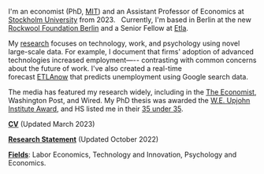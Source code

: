 I'm an economist (PhD, [MIT](https://economics.mit.edu/)) and an Assistant Professor of Economics at [Stockholm University](https://www.su.se/department-of-economics/) from 2023.   Currently, I'm based in Berlin at the new [Rockwool Foundation Berlin](https://www.rfberlin.com/) and a Senior Fellow at [Etla](https://www.etla.fi/en/).

My [research](/#workingpapers) focuses on technology, work, and psychology using novel large-scale data. For example, I document that firms' adoption of advanced technologies increased employment—-- contrasting with common concerns about the future of work. I've also created a real-time forecast [ETLAnow](https://www.etla.fi/en/etlanow/) that predicts unemployment using Google search data.

The media has featured my research widely, including in the [The Economist](https://www.economist.com/finance-and-economics/2022/01/22/economists-are-revising-their-views-on-robots-and-jobs), Washington Post, and Wired. My PhD thesis was awarded the [W.E. Upjohn Institute Award](https://www.upjohn.org/2022-Dissertation-Awardees), and HS listed me in their [35 under 35](https://www.hs.fi/visio/art-2000007825436.html).

__[CV](/pdf/Tuhkuri_CV.pdf)__ (Updated March 2023)

__[Research Statement](/pdf/Tuhkuri_Research.pdf)__ (Updated October 2022)

__[Fields]()__: Labor Economics, Technology and Innovation, Psychology and Economics.